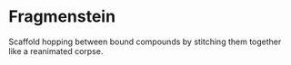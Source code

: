 # Fragmenstein
Scaffold hopping between bound compounds by stitching them together like a reanimated corpse.
